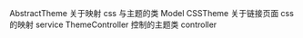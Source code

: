 AbstractTheme     关于映射 css 与主题的类  Model
CSSTheme          关于链接页面 css的映射   service
ThemeController   控制的主题类            controller